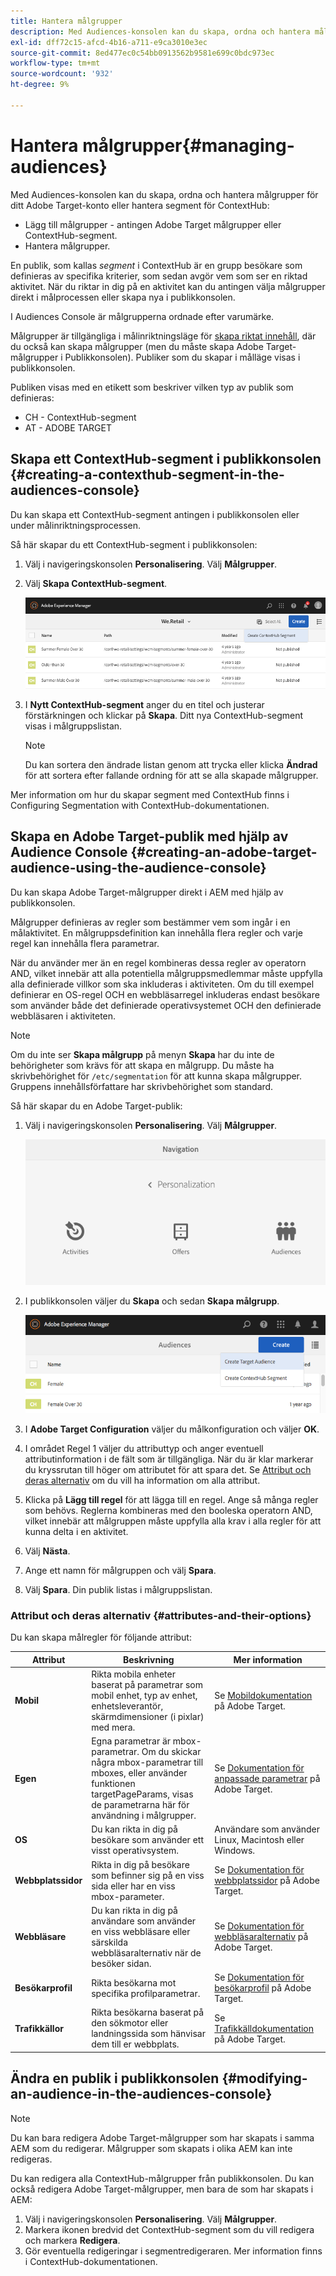 ```yaml
---
title: Hantera målgrupper
description: Med Audiences-konsolen kan du skapa, ordna och hantera målgrupper för ditt Adobe Target-konto eller hantera segment för ContextHub
exl-id: dff72c15-afcd-4b16-a711-e9ca3010e3ec
source-git-commit: 8ed477ec0c54bb0913562b9581e699c0bdc973ec
workflow-type: tm+mt
source-wordcount: '932'
ht-degree: 9%

---
```


# Hantera målgrupper{#managing-audiences}

Med Audiences-konsolen kan du skapa, ordna och hantera målgrupper för ditt Adobe Target-konto eller hantera segment för ContextHub:

* Lägg till målgrupper - antingen Adobe Target målgrupper eller ContextHub-segment.
* Hantera målgrupper.

En publik, som kallas *segment* i ContextHub är en grupp besökare som definieras av specifika kriterier, som sedan avgör vem som ser en riktad aktivitet. När du riktar in dig på en aktivitet kan du antingen välja målgrupper direkt i målprocessen eller skapa nya i publikkonsolen.

I Audiences Console är målgrupperna ordnade efter varumärke.

Målgrupper är tillgängliga i målinriktningsläge för [skapa riktat innehåll](/help/sites-cloud/authoring/personalization/targeted-content.md), där du också kan skapa målgrupper (men du måste skapa Adobe Target-målgrupper i Publikkonsolen). Publiker som du skapar i målläge visas i publikkonsolen.

Publiken visas med en etikett som beskriver vilken typ av publik som definieras:

* CH - ContextHub-segment
* AT - ADOBE TARGET

## Skapa ett ContextHub-segment i publikkonsolen {#creating-a-contexthub-segment-in-the-audiences-console}

Du kan skapa ett ContextHub-segment antingen i publikkonsolen eller under målinriktningsprocessen.

Så här skapar du ett ContextHub-segment i publikkonsolen:

1. Välj i navigeringskonsolen **Personalisering**. Välj **Målgrupper**.
1. Välj **Skapa ContextHub-segment**.

   ![Skapa ett segment](/help/sites-cloud/authoring/assets/audiences-create-segment.png)

1. I **Nytt ContextHub-segment** anger du en titel och justerar förstärkningen och klickar på **Skapa**. Ditt nya ContextHub-segment visas i målgruppslistan.

   >[!NOTE]
   >
   >Du kan sortera den ändrade listan genom att trycka eller klicka **Ändrad** för att sortera efter fallande ordning för att se alla skapade målgrupper.

Mer information om hur du skapar segment med ContextHub finns i Configuring Segmentation with ContextHub-dokumentationen. <!--For further detail about creating segments using ContextHub, see [Configuring Segmentation with ContextHub](/help/sites-administering/segmentation.md).-->

## Skapa en Adobe Target-publik med hjälp av Audience Console {#creating-an-adobe-target-audience-using-the-audience-console}

Du kan skapa Adobe Target-målgrupper direkt i AEM med hjälp av publikkonsolen.

Målgrupper definieras av regler som bestämmer vem som ingår i en målaktivitet. En målgruppsdefinition kan innehålla flera regler och varje regel kan innehålla flera parametrar.

När du använder mer än en regel kombineras dessa regler av operatorn AND, vilket innebär att alla potentiella målgruppsmedlemmar måste uppfylla alla definierade villkor som ska inkluderas i aktiviteten. Om du till exempel definierar en OS-regel OCH en webbläsarregel inkluderas endast besökare som använder både det definierade operativsystemet OCH den definierade webbläsaren i aktiviteten.

>[!NOTE]
>
>Om du inte ser **Skapa målgrupp** på menyn **Skapa** har du inte de behörigheter som krävs för att skapa en målgrupp. Du måste ha skrivbehörighet för `/etc/segmentation` för att kunna skapa målgrupper. Gruppens innehållsförfattare har skrivbehörighet som standard.

Så här skapar du en Adobe Target-publik:

1. Välj i navigeringskonsolen **Personalisering**. Välj **Målgrupper**.

   ![Navigera till målgrupper](/help/sites-cloud/authoring/assets/audiences-navigation.png)

1. I publikkonsolen väljer du **Skapa** och sedan **Skapa målgrupp**.

   ![Skapa en målgrupp](/help/sites-cloud/authoring/assets/audiences-create-target.png)

1. I **Adobe Target Configuration** väljer du målkonfiguration och väljer **OK**.
1. I området Regel 1 väljer du attributtyp och anger eventuell attributinformation i de fält som är tillgängliga. När du är klar markerar du kryssrutan till höger om attributet för att spara det. Se [Attribut och deras alternativ](#attributes-and-their-options) om du vill ha information om alla attribut.
1. Klicka på **Lägg till regel** för att lägga till en regel. Ange så många regler som behövs. Reglerna kombineras med den booleska operatorn AND, vilket innebär att målgruppen måste uppfylla alla krav i alla regler för att kunna delta i en aktivitet.
1. Välj **Nästa**.
1. Ange ett namn för målgruppen och välj **Spara**.
1. Välj **Spara**. Din publik listas i målgruppslistan.

### Attribut och deras alternativ {#attributes-and-their-options}

Du kan skapa målregler för följande attribut:

| **Attribut** | **Beskrivning** | **Mer information** |
|---|---|---|
| **Mobil** | Rikta mobila enheter baserat på parametrar som mobil enhet, typ av enhet, enhetsleverantör, skärmdimensioner (i pixlar) med mera. | Se [Mobildokumentation](https://experienceleague.adobe.com/docs/target/using/audiences/create-audiences/categories-audiences/mobile.html) på Adobe Target. |
| **Egen** | Egna parametrar är mbox-parametrar. Om du skickar några mbox-parametrar till mboxes, eller använder funktionen targetPageParams, visas de parametrarna här för användning i målgrupper. | Se [Dokumentation för anpassade parametrar](https://experienceleague.adobe.com/docs/target/using/audiences/create-audiences/categories-audiences/custom-parameters.html) på Adobe Target. |
| **OS** | Du kan rikta in dig på besökare som använder ett visst operativsystem. | Användare som använder Linux, Macintosh eller Windows. |
| **Webbplatssidor** | Rikta in dig på besökare som befinner sig på en viss sida eller har en viss mbox-parameter. | Se [Dokumentation för webbplatssidor](https://experienceleague.adobe.com/docs/target/using/audiences/create-audiences/categories-audiences/site-pages.html) på Adobe Target. |
| **Webbläsare** | Du kan rikta in dig på användare som använder en viss webbläsare eller särskilda webbläsaralternativ när de besöker sidan. | Se [Dokumentation för webbläsaralternativ](https://experienceleague.adobe.com/docs/target/using/audiences/create-audiences/categories-audiences/browser.html) på Adobe Target. |
| **Besökarprofil** | Rikta besökarna mot specifika profilparametrar. | Se [Dokumentation för besökarprofil](https://experienceleague.adobe.com/docs/target/using/audiences/visitor-profiles/visitor-profile.html) på Adobe Target. |
| **Trafikkällor** | Rikta besökarna baserat på den sökmotor eller landningssida som hänvisar dem till er webbplats. | Se [Trafikkälldokumentation](https://experienceleague.adobe.com/docs/target/using/audiences/create-audiences/categories-audiences/traffic-sources.html) på Adobe Target. |

## Ändra en publik i publikkonsolen {#modifying-an-audience-in-the-audiences-console}

>[!NOTE]
>
>Du kan bara redigera Adobe Target-målgrupper som har skapats i samma AEM som du redigerar. Målgrupper som skapats i olika AEM kan inte redigeras.

Du kan redigera alla ContextHub-målgrupper från publikkonsolen. Du kan också redigera Adobe Target-målgrupper, men bara de som har skapats i AEM:

1. Välj i navigeringskonsolen **Personalisering**. Välj **Målgrupper**.
1. Markera ikonen bredvid det ContextHub-segment som du vill redigera och markera **Redigera**.
1. Gör eventuella redigeringar i segmentredigeraren. Mer information finns i ContextHub-dokumentationen. <!--See the [ContextHub](/help/sites-administering/contexthub-config.md) documentation for more information.-->
